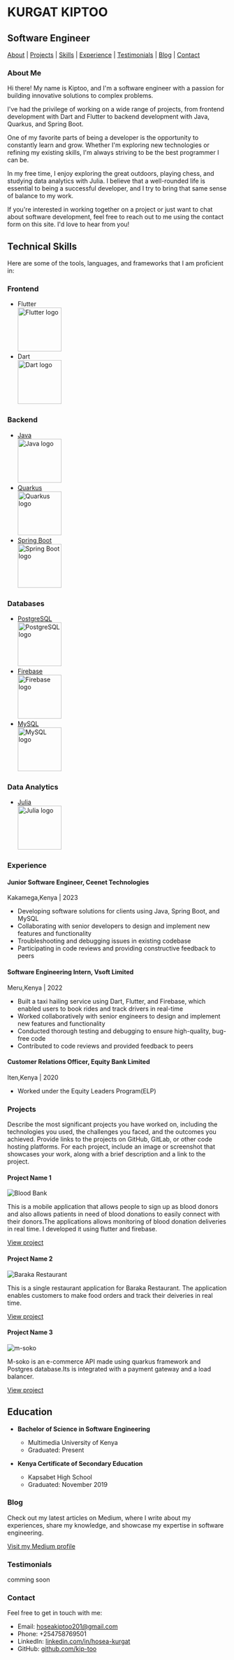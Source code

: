 
# KURGAT KIPTOO

## Software Engineer 
[About](#about) | [Projects](#projects) | [Skills](#skills) | [Experience](#experience) | [Testimonials](#testimonials) | [Blog](#blog) | [Contact](#contact)


### About Me
Hi there! My name is Kiptoo, and I'm a software engineer with a passion for building innovative solutions to complex problems.

 I've had the privilege of working on a wide range of projects, from frontend development with Dart and Flutter to backend development with Java, Quarkus, and Spring Boot.

One of my favorite parts of being a developer is the opportunity to constantly learn and grow. Whether I'm exploring new technologies or refining my existing skills, I'm always striving to be the best programmer I can be.

In my free time, I enjoy exploring the great outdoors, playing chess, and studying data analytics with Julia. I believe that a well-rounded life is essential to being a successful developer, and I try to bring that same sense of balance to my work.

If you're interested in working together on a project or just want to chat about software development, feel free to reach out to me using the contact form on this site. I'd love to hear from you!
## Technical Skills

Here are some of the tools, languages, and frameworks that I am proficient in:

### Frontend

* Flutter <br> <img src="https://upload.wikimedia.org/wikipedia/commons/1/17/Google-flutter-logo.png" alt="Flutter logo" width="100" height="100">
* Dart <br> <img src="https://upload.wikimedia.org/wikipedia/commons/7/7e/Dart-logo.png" alt="Dart logo" width="100" height="100">

### Backend

* [Java](https://www.java.com/) <br> <img src="https://upload.wikimedia.org/wikipedia/en/thumb/3/30/Java_programming_language_logo.svg/131px-Java_programming_language_logo.svg.png" alt="Java logo" width="100" height="100">
* [Quarkus](https://quarkus.io/) <br> <img src="https://quarkus.io/assets/images/quarkus_logo_horizontal_rgb_1280x720px.png" alt="Quarkus logo" width="100" height="100">
* [Spring Boot](https://spring.io/projects/spring-boot) <br> <img src="https://spring.io/images/spring-logo-9146a4d3298760c2e7e49595184e1975.svg" alt="Spring Boot logo" width="100" height="100">

### Databases

* [PostgreSQL](https://www.postgresql.org/) <br> <img src="https://upload.wikimedia.org/wikipedia/commons/2/29/Postgresql_elephant.svg" alt="PostgreSQL logo" width="100" height="100">
* [Firebase](https://firebase.google.com/) <br> <img src="https://www.vectorlogo.zone/logos/firebase/firebase-icon.svg" alt="Firebase logo" width="100" height="100">
* [MySQL](https://www.mysql.com/) <br> <img src="https://www.vectorlogo.zone/logos/mysql/mysql-ar21.svg" alt="MySQL logo" width="100" height="100">

### Data Analytics

* [Julia](https://julialang.org/) <br> <img src="https://upload.wikimedia.org/wikipedia/commons/thumb/6/69/Julia_prog_language.svg/1200px-Julia_prog_language.svg.png" alt="Julia logo" width="100" height="100">



### Experience

#### Junior Software Engineer, Ceenet Technologies
Kakamega,Kenya | 2023

- Developing software solutions for clients using Java, Spring Boot, and MySQL
- Collaborating with senior developers to design and implement new features and functionality
- Troubleshooting and debugging issues in existing codebase
- Participating in code reviews and providing constructive feedback to peers

#### Software Engineering Intern, Vsoft Limited
Meru,Kenya | 2022

- Built a taxi hailing service using Dart, Flutter, and Firebase, which enabled users to book rides and track drivers in real-time
- Worked collaboratively with senior engineers to design and implement new features and functionality
- Conducted thorough testing and debugging to ensure high-quality, bug-free code
- Contributed to code reviews and provided feedback to peers

#### Customer Relations Officer, Equity Bank Limited
Iten,Kenya | 2020
- Worked under the Equity Leaders Program(ELP)


### Projects

Describe the most significant projects you have worked on, including the technologies you used, the challenges you faced, and the outcomes you achieved. Provide links to the projects on GitHub, GitLab, or other code hosting platforms. For each project, include an image or screenshot that showcases your work, along with a brief description and a link to the project.

#### Project Name 1

![Blood Bank](/assets/blood-bank.png)

This is a mobile application that allows people to sign up as blood donors and also allows patients in need of blood donations to easily connect with their donors.The applications allows monitoring of blood donation deliveries in real time. I developed it using flutter and firebase.

[View project](https://github.com/kip-too/blood_bank)

#### Project Name 2

![Baraka Restaurant](/assets/baraka.png)

This is a single restaurant application for Baraka Restaurant. The application enables customers to make food orders and track their deiveries in real time.

[View project](https://github.com/kip-too/Baraka-Restaurant)

#### Project Name 3

![m-soko](/assets/m-soko.png)

M-soko is an e-commerce API made using quarkus framework and Postgres database.Its is integrated with a payment gateway and a load balancer.

[View project](https://github.com/kip-too/m-soko)

## Education

- **Bachelor of Science in Software Engineering**
  - Multimedia University of Kenya
  - Graduated: Present

- **Kenya Certificate of Secondary Education**
  - Kapsabet High School
  - Graduated: November 2019



### Blog

Check out my latest articles on Medium, where I write about my experiences, share my knowledge, and showcase my expertise in software engineering.

[Visit my Medium profile](https://medium.com/@hoseakiptoo201)


### Testimonials
comming soon

### Contact

Feel free to get in touch with me:

- Email: [hoseakiptoo201@gmail.com](mailto:hoseakiptoo201@gmail.com)
- Phone: +254758769501
- LinkedIn: [linkedin.com/in/hosea-kurgat](https://www.linkedin.com/in/hosea-kurgat/)
- GitHub: [github.com/kip-too](https://github.com/kip-too)



